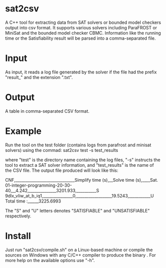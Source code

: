# sat2csv
A C++ tool for extracting data from SAT solvers or bounded model checkers output into csv format. It supports various solvers including ParaFROST or MiniSat and the bounded model checker CBMC. Information like the running time or the Satisfiability result will be parsed into a comma-separated file.

# Input
As input, it reads a log file generated by the solver if the file had the prefix "result_" and the extension ".txt". 

# Output 
A table in comma-separated CSV format.

# Example
Run the tool on the test folder (contains logs from parafrost and minisat solvers) using the commad: 
   sat2csv test -s test_results
   
where "test" is the directory name containing the log files, "-s" instructs the tool to extract a SAT solver information, and "test_results" is the name of the CSV file.
The output file produced will look like this:

CNF,______________________________Simplify time (s),__Solve time (s),____Sat.<br/>
01-integer-programming-20-30-40,__4.242,______________3201.933,__________S<br/>
9dlx_vliw_at_b_iq1,_______________0,__________________19.5243,___________U<br/>
Total time :,_____3225.6993<br/>		

The "S" and "U" letters denotes "SATISFIABLE" and "UNSATISFIABLE" respectively.

# Install
Just run "sat2csv/compile.sh" on a Linux-based machine or compile the sources on Windows with any C/C++ compiler to produce the binary <sat2csv>. For more help on the available options use "-h". 
